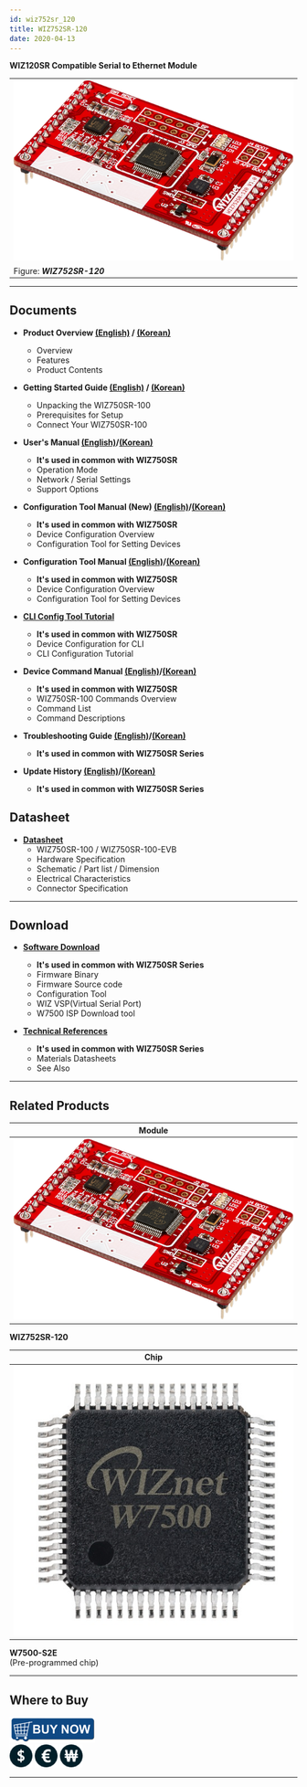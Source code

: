 ```yaml
---
id: wiz752sr_120
title: WIZ752SR-120
date: 2020-04-13
---
```


**WIZ120SR Compatible Serial to Ethernet Module**

|                                                             |
| ----------------------------------------------------------- |
| ![WIZ752SR-120](/img/products/s2e_module/wiz752sr-120/3.png) |
| Figure: ***WIZ752SR-120***                                  |

-----

## Documents

  - **Product Overview [(English)](overview-[EN]) / [(Korean)](overview-[KO])**
      - Overview
      - Features
      - Product Contents



  - **Getting Started Guide [(English)](gtting_started_guide-[EN]) / [(Korean)](gtting_started_guide-[KO])**
      - Unpacking the WIZ750SR-100
      - Prerequisites for Setup
      - Connect Your WIZ750SR-100



  - **User's Manual [(English)](/docs/Product/S2E-Module/WIZ750SR/users_manual-[EN])/[(Korean)](/docs/Product/S2E-Module/WIZ750SR/users_manual-[KO])** 
      - **It's used in common with WIZ750SR**
      - Operation Mode
      - Network / Serial Settings
      - Support Options



   - **Configuration Tool Manual (New) [(English)](../../WIZ750SR/configuration_tool_manual_new-[EN])/[(Korean)](../../WIZ750SR/configuration_tool_manual_new-[KO])**
      - **It's used in common with WIZ750SR**
      - Device Configuration Overview
      - Configuration Tool for Setting Devices



  - **Configuration Tool Manual [(English)](../../WIZ750SR/configuration_tool_manual-[EN])/[(Korean)](../../WIZ750SR/configuration_tool_manual-[KO])**
      - **It's used in common with WIZ750SR**
      - Device Configuration Overview
      - Configuration Tool for Setting Devices



  - **[CLI Config Tool Tutorial](../../WIZ750SR/CLI_Config_Tool_Tutorial/CLI_Config_Tool_Tutorial)**
      - **It's used in common with WIZ750SR**
      - Device Configuration for CLI
      - CLI Configuration Tutorial



  - **Device Command Manual [(English)](../../WIZ750SR/command_manual-[EN])/[(Korean)](../../WIZ750SR/command_manual-[KO])**
      - **It's used in common with WIZ750SR**
      - WIZ750SR-100 Commands Overview
      - Command List
      - Command Descriptions



   - **Troubleshooting Guide [(English)](../../WIZ750SR/trouble_shooting-[EN])/[(Korean)](../../WIZ750SR/trouble_shooting-[KO])**
      - **It's used in common with WIZ750SR Series**



  - **Update History [(English)](../../WIZ750SR/series_update_history-[EN])/[(Korean)](../../WIZ750SR/series_update_history-[KO])**
      - **It's used in common with WIZ750SR Series**

## Datasheet

  - **[Datasheet](Datasheet)**
      - WIZ750SR-100 / WIZ750SR-100-EVB
      - Hardware Specification
      - Schematic / Part list / Dimension
      - Electrical Characteristics
      - Connector Specification

-----

## Download

  - **[Software Download](../../WIZ750SR/download)**
      - **It's used in common with WIZ750SR Series**
      - Firmware Binary
      - Firmware Source code 
      - Configuration Tool
      - WIZ VSP(Virtual Serial Port)
      - W7500 ISP Download tool



  - **[Technical References](../../WIZ750SR/technical_references)**
      - **It's used in common with WIZ750SR Series**
      - Materials Datasheets
      - See Also
-----

## Related Products

| **Module**                                      |
| ----------------------------------------------- |
| ![](/img/products/s2e_module/wiz752sr-120/3.png) |

 **WIZ752SR-120**  


| **Chip**                            |
| ----------------------------------- |
| ![](/img/products/wiz750jr/w7500_1.jpg) |

 **W7500-S2E**  
(Pre-programmed chip) 

-----

## Where to Buy

![WIZnet Online Shop](/img/products/w5500/buynow.png)  
[![WIZnetUS Online Shop, USA](/img/products/w5500/w5500_evb/icons/dollar.png)](http://www.shopwiznet.com/)
[![WIZnetEU Online Shop, Germany](/img/products/w5500/w5500_evb/icons/european-euro.png)](http://shop.wiznet.eu/)
[![WIZnetKorea Online Shop, Korea](/img/products/w5500/w5500_evb/icons/won.png)](http://shop.wiznet.co.kr/)

-----
